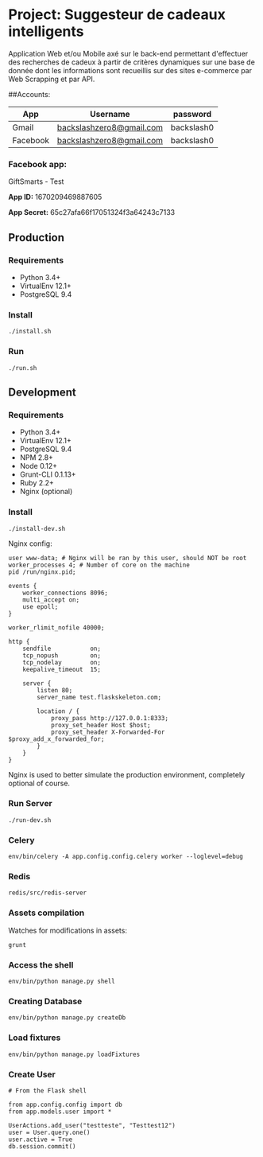 # Project: Suggesteur de cadeaux intelligents

Application Web et/ou Mobile axé sur le back-end permettant d'effectuer des recherches de cadeux à partir de critères dynamiques sur une base de donnée dont les informations sont recueillis sur des sites e-commerce par Web Scrapping et par API.


##Accounts:

App  | Username | password
------------- | ------------- | -------------
Gmail  | backslashzero8@gmail.com | backslash0
Facebook  | backslashzero8@gmail.com | backslash0



### Facebook app:
GiftSmarts - Test

**App ID:** 1670209469887605

**App Secret:** 65c27afa66f17051324f3a64243c7133


## Production

### Requirements
* Python 3.4+
* VirtualEnv 12.1+
* PostgreSQL 9.4

### Install
```
./install.sh
```

### Run
```
./run.sh
```

## Development

### Requirements
* Python 3.4+
* VirtualEnv 12.1+
* PostgreSQL 9.4
* NPM 2.8+
* Node 0.12+
* Grunt-CLI 0.1.13+
* Ruby 2.2+
* Nginx (optional)

### Install
```
./install-dev.sh
```
Nginx config:
```
user www-data; # Nginx will be ran by this user, should NOT be root
worker_processes 4; # Number of core on the machine
pid /run/nginx.pid;

events {
    worker_connections 8096;
    multi_accept on;
    use epoll;
}

worker_rlimit_nofile 40000;

http {
    sendfile           on;
    tcp_nopush         on;
    tcp_nodelay        on;
    keepalive_timeout  15;

    server {
        listen 80;
        server_name test.flaskskeleton.com;

        location / {
            proxy_pass http://127.0.0.1:8333; 
            proxy_set_header Host $host;
            proxy_set_header X-Forwarded-For $proxy_add_x_forwarded_for;
        }
    }
}

``` 

Nginx is used to better simulate the production environment, completely optional of course.

### Run Server
```
./run-dev.sh

```

### Celery
```
env/bin/celery -A app.config.config.celery worker --loglevel=debug
```

### Redis
```
redis/src/redis-server
```

### Assets compilation

Watches for modifications in assets:
```
grunt
```

### Access the shell

```
env/bin/python manage.py shell
```

### Creating Database

```
env/bin/python manage.py createDb
```

### Load fixtures

```
env/bin/python manage.py loadFixtures
```

### Create User

```
# From the Flask shell

from app.config.config import db
from app.models.user import *

UserActions.add_user("testteste", "Testtest12")
user = User.query.one()
user.active = True
db.session.commit()
```
